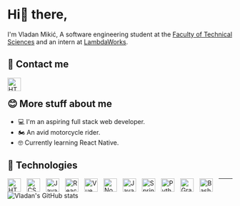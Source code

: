 # Hi👋 there,

I'm Vladan Mikić,
A software engineering student at the [Faculty of Technical Sciences](http://ftn.uns.ac.rs/691618389/fakultet-tehnickih-nauka) and an intern at [LambdaWorks](https://www.lambdaworks.io/).

## 📧 Contact me

<a href="https://www.linkedin.com/in/iamnikoladamjanovic" target="_blank" rel="nofollow"><img align="left" alt="HTML" width="30px" style="padding-right:10px;" src="https://cdn.jsdelivr.net/gh/devicons/devicon/icons/linkedin/linkedin-original.svg" /></a>

<br>

## 😊 More stuff about me
- 💻 I'm an aspiring full stack web developer.
- 🏍️ An avid motorcycle rider.
- 🤓 Currently learning React Native.


## 🧰 Technologies

<img align="left" alt="HTML" width="30px" style="padding-right:10px;" src="https://cdn.jsdelivr.net/gh/devicons/devicon/icons/html5/html5-plain.svg" />
<img align="left" alt="CSS" width="30px" style="padding-right:10px;" src="https://cdn.jsdelivr.net/gh/devicons/devicon/icons/css3/css3-plain.svg" />
<img align="left" alt="JavaScript" width="30px" style="padding-right:10px;" src="https://cdn.jsdelivr.net/gh/devicons/devicon/icons/javascript/javascript-plain.svg" />
<img align="left" alt="React" width="30px" style="padding-right:10px;" src="https://cdn.jsdelivr.net/gh/devicons/devicon/icons/react/react-original.svg" />
<img align="left" alt="Vue" width="30px" style="padding-right:10px;" src="https://cdn.jsdelivr.net/gh/devicons/devicon/icons/vuejs/vuejs-original.svg" />
<img align="left" alt="NodeJS" width="30px" style="padding-right:10px;" src="https://cdn.jsdelivr.net/gh/devicons/devicon/icons/nodejs/nodejs-original.svg" />
<img align="left" alt="Java" width="30px" style="padding-right:10px;" src="https://cdn.jsdelivr.net/gh/devicons/devicon/icons/java/java-original.svg"/>
<img align="left" alt="Spring" width="30px" style="padding-right:10px;" src="https://cdn.jsdelivr.net/gh/devicons/devicon/icons/spring/spring-original.svg" />
<img align="left" alt="Python" width="30px" style="padding-right:10px;" src="https://cdn.jsdelivr.net/gh/devicons/devicon/icons/python/python-plain.svg" />
<img align="left" alt="Gradle" width="30px" style="padding-right:10px;" src="https://cdn.jsdelivr.net/gh/devicons/devicon/icons/gradle/gradle-plain.svg" />
<img align="left" alt="Bash" width="30px" style="padding-right:10px;" src="https://cdn.jsdelivr.net/gh/devicons/devicon/icons/bash/bash-original.svg" />

***

![Vladan's GitHub stats](https://github-readme-stats.vercel.app/api?username=therealtgd&show_icons=true&theme=tokyonight)
